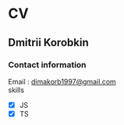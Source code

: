 # CV
## Dmitrii Korobkin
### Contact information
Email : dimakorb1997@gmail.com \
skills
- [x] JS
- [x] TS
